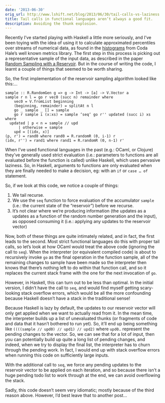 ```yaml
---
date: '2013-06-30'
orig_url: http://www.lshift.net/blog/2013/06/30/tail-calls-vs-laziness
title: Tail calls in functional languages aren’t always a good fit.
description: Avoiding the thunk explosion.
---
```

<div class="content" html="http://www.w3.org/1999/xhtml">

Recently I’ve started playing with Haskell a little more seriously, and
I’ve been toying with the idea of using it to calculate approximated
percentiles over streams of numerical data, as found in the
[](http://metrics.codahale.com/getting-started/#histograms)[histograms](http://metrics.codahale.com/getting-started/#histograms)
from Coda Hale’s well known metrics library. The first step in this
process is picking out a representative sample of the input data, as
described in the paper [Random Sampling with a
Reservoir](http://www.mathcs.emory.edu/~cheung/papers/StreamDB/RandomSampling/1985-Vitter-Random-sampling-with-reservior.pdf).
But in the course of writing the code, I learnt a couple of things that
seemed to be worth sharing.

<span id="more-1803"></span>

So, the first implementation of the reservoir sampling algorithm looked
like this:…

    sample :: R.RandomGen g => g -> Int -> [a] -> V.Vector a
    sample r n l = go r vec0 (succ n) remainder where
        vec0 = V.fromList beginning
        (beginning, remainder) = splitAt n l
        go _ sample _ [] = sample
        go r sample i (x:xs) = sample ‘seq‘ go r'' updated (succ i) xs where 
      updated | p < n = sample // upd
          | otherwise = sample
        upd = [(idx, x)]
    (p, r') = rand0 where rand0 = R.randomR (0, i-1) r
    (idx, r'') = rand1 where rand1 = R.randomR (0, n-1) r'

When I’ve used functional languages in the past (e.g.: OCaml, or
Clojure) they’ve generally used strict evaluation (i.e.: parameters to
functions are all evaluated before the function is called) unlike
Haskell, which uses pervasive laziness. So, in Haskell, arguments to
functions are only evaluated when they are finally needed to make a
decision, eg: with an `if` or `case … of` statement.

So, if we look at this code, we notice a couple of things:

1.  We tail recurse.
2.  We use the `seq` function to force evaluation of the accumulator
    `sample` (i.e.: the current state of the “reservoir”) before
    we recurse.
3.  It’s not clear where we’re producing information (the updates as a
    updates as a function of the random number generation and the
    input), as opposed consuming it (i.e.: applying any updates to the
    reservoir vector)

Now, both of these things are quite intimately related, and in fact, the
first leads to the second. Most strict functional languages do this with
proper tail calls, so let’s look at how OCaml would treat the above code
(ignoring the call to `seq`). When the interpreter (or equivalent
compiled code) is about to recursively invoke `go` as the final
operation in the function sample, all of the remaining changes to sample
have been made so the interpreter then knows that there’s nothing left
to do within that function call, and so it replaces the current stack
frame with the one for the next invocation of `go`.

However, in Haskell, this can turn out to be less than optimal. In the
initial version, I didn’t have the call to `seq`, and would find myself
getting scary-looking stack overflow errors, which would be all the more
confounding because Haskell doesn’t have a stack in the traditional
sense!

Because Haskell is lazy by default, the updates to our reservoir vector
will only get applied when we want to actually read from it. In the mean
time, the interpreter builds up a list of unevaluated thunks (or
fragments of code and data that it hasn’t bothered to run yet). So,
it’ll end up being something like
`((((sample // upd0) // upd1) // upd2)` where `upd0`.. represent the
pending changes to the vector. So, we can see that for a lot of input,
then you can potentially build up quite a long list of pending changes,
and indeed, when we try to display the final list, the interpreter has
to churn through the pending work. In fact, I would end up with stack
overflow errors when running this code on sufficiently large inputs.

With the additional call to `seq`, we force any pending updates to the
reservoir vector to be applied on each iteration, and so because there
isn’t a huge pending todo list to work through at the end, we can avoid
overflowing the stack.

Sadly, this code doesn’t seem very idiomatic; mostly because of the
third reason above. However, I’d best leave that to another post…

</div>

